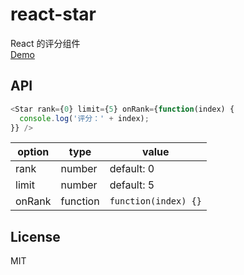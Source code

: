 # react-star
React 的评分组件  
[Demo](http://htmlpreview.github.io/?https://github.com/Gxmari007/react-star/blob/master/example/index.html)

## API
```javascript
<Star rank={0} limit={5} onRank={function(index) {
  console.log('评分：' + index);
}} />
```
option | type | value
------ | ----- | ------
rank | number | default: 0
limit | number | default: 5
onRank | function | `function(index) {}`

## License
MIT
